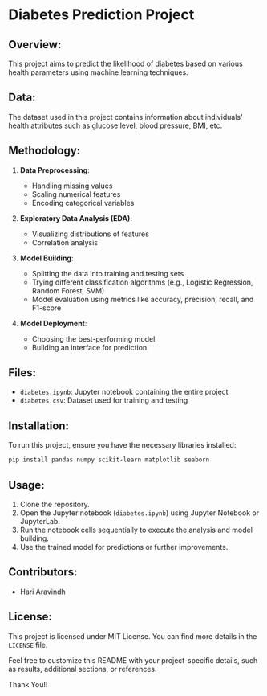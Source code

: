 # Diabetes Prediction Project

## Overview: 
This project aims to predict the likelihood of diabetes based on various health parameters using machine learning techniques.

## Data:
The dataset used in this project contains information about individuals' health attributes such as glucose level, blood pressure, BMI, etc. 

## Methodology:
1. **Data Preprocessing**:
   - Handling missing values
   - Scaling numerical features
   - Encoding categorical variables   
   
2. **Exploratory Data Analysis (EDA)**:
   - Visualizing distributions of features
   - Correlation analysis
   
3. **Model Building**:
   - Splitting the data into training and testing sets
   - Trying different classification algorithms (e.g., Logistic Regression, Random Forest, SVM)
   - Model evaluation using metrics like accuracy, precision, recall, and F1-score
   
4. **Model Deployment**:
   
   - Choosing the best-performing model
   - Building an interface for prediction
   
## Files:

- `diabetes.ipynb`: Jupyter notebook containing the entire project
- `diabetes.csv`: Dataset used for training and testing

## Installation:

To run this project, ensure you have the necessary libraries installed:
```bash
pip install pandas numpy scikit-learn matplotlib seaborn
```


## Usage:
1. Clone the repository.
2. Open the Jupyter notebook (`diabetes.ipynb`) using Jupyter Notebook or JupyterLab.
3. Run the notebook cells sequentially to execute the analysis and model building.
4. Use the trained model for predictions or further improvements.

## Contributors:
- Hari Aravindh

## License:
This project is licensed under MIT License. You can find more details in the `LICENSE` file.

Feel free to customize this README with your project-specific details, such as results, additional sections, or references.

Thank You!!
